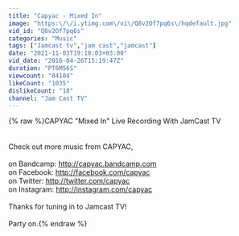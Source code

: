 ```yaml
---
title: "Capyac - Mixed In"
image: "https:\/\/i.ytimg.com\/vi\/Q8v2Of7pq6s\/hqdefault.jpg"
vid_id: "Q8v2Of7pq6s"
categories: "Music"
tags: ["Jamcast tv","jam cast","jamcast"]
date: "2021-11-03T19:18:03+03:00"
vid_date: "2016-04-26T15:19:47Z"
duration: "PT6M56S"
viewcount: "84104"
likeCount: "1035"
dislikeCount: "18"
channel: "Jam Cast TV"
---
```

{% raw %}CAPYAC &quot;Mixed In&quot; Live Recording With JamCast TV<br /><br /><br />Check out more music from CAPYAC,<br /><br />on Bandcamp: <a rel="nofollow" target="blank" href="http://capyac.bandcamp.com">http://capyac.bandcamp.com</a> <br />on Facebook: <a rel="nofollow" target="blank" href="http://facebook.com/capyac">http://facebook.com/capyac</a><br />on Twitter: <a rel="nofollow" target="blank" href="http://twitter.com/capyac">http://twitter.com/capyac</a> <br />on Instagram: <a rel="nofollow" target="blank" href="http://instagram.com/capyac">http://instagram.com/capyac</a><br /><br />Thanks for tuning in to Jamcast TV!<br /><br />Party on.{% endraw %}
